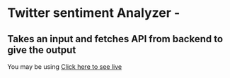 # Twitter sentiment Analyzer -

## Takes an input and fetches API from backend to give the output

You may be using [Click here to see live](https://twittersentimentanalysis.netlify.app/)
